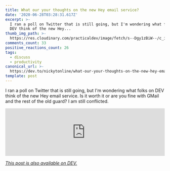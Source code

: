 ```yaml
---
title: What our your thoughts on the new Hey email service?
date: '2020-06-28T03:28:31.617Z'
excerpt: >-
  I ran a poll on Twitter that is still going, but I'm wondering what folks on
  DEV think of the new Hey...
thumb_img_path: >-
  https://res.cloudinary.com/practicaldev/image/fetch/s--Dgy1zBiW--/c_imagga_scale,f_auto,fl_progressive,h_420,q_auto,w_1000/https://dev-to-uploads.s3.amazonaws.com/i/mujuivymljr71rgv9cjq.png
comments_count: 33
positive_reactions_count: 26
tags:
  - discuss
  - productivity
canonical_url: >-
  https://dev.to/nickytonline/what-our-your-thoughts-on-the-new-hey-email-service-5h57
template: post
---
```

I ran a poll on Twitter that is still going, but I'm wondering what folks on DEV think of the new Hey email service. Is it worth it or are you fine with GMail and the rest of the old guard? I am still conflicted.


<iframe class="liquidTag" src="https://dev.to/embed/twitter?args=1277000517294665731" style="border: 0; width: 100%;"></iframe>


*[This post is also available on DEV.](https://dev.to/nickytonline/what-our-your-thoughts-on-the-new-hey-email-service-5h57)*


<script>
const parent = document.getElementsByTagName('head')[0];
const script = document.createElement('script');
script.type = 'text/javascript';
script.src = 'https://cdnjs.cloudflare.com/ajax/libs/iframe-resizer/4.1.1/iframeResizer.min.js';
script.charset = 'utf-8';
script.onload = function() {
    window.iFrameResize({}, '.liquidTag');
};
parent.appendChild(script);
</script>    
